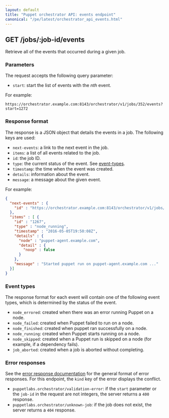 ```yaml
---
layout: default
title: "Puppet orchestrator API: events endpoint"
canonical: "/pe/latest/orchestrator_api_events.html"
---
```


## GET /jobs/:job-id/events

Retrieve all of the events that occurred during a given job.

### Parameters

The request accepts the following query parameter:

- `start`: start the list of events with the *nth* event. 

For example:

`https://orchestrator.example.com:8143/orchestrator/v1/jobs/352/events?start=1272`

### Response format

The response is a JSON object that details the events in a job. The following keys are used:

- `next-events`: a link to the next event in the job.
- `items`: a list of all events related to the job.
- `id`: the job ID.
- `type`: the current status of the event. See [event-types](#event-types).
- `timestamp`: the time when the event was created.
- `details`: information about the event.
- `message`: a message about the given event.

For example:

```json
{
  "next-events" : {
    "id" : "https://orchestrator.example.com:8143/orchestrator/v1/jobs/352/events?start=1272"
  },
  "items" : [ {
    "id" : "1267",
    "type" : "node_running",
    "timestamp" : "2016-05-05T19:50:08Z",
    "details" : {
      "node" : "puppet-agent.example.com",
      "detail" : {
        "noop" : false
      }
    },
    "message" : "Started puppet run on puppet-agent.example.com ..."
  }]
}
```

### Event types

The response format for each event will contain one of the following event types, which is determined by the status of the event.

- `node_errored`: created when there was an error running Puppet on a node.
- `node_failed`: created when Puppet failed to run on a node.
- `node_finished`: created when puppet ran successfully on a node.
- `node_running`: created when Puppet starts running on a node.
- `node_skipped`: created when a Puppet run is skipped on a node (for example, if a dependency fails).
- `job_aborted`: created when a job is aborted without completing.

### Error responses

See the [error response documentation](./orchestrator_api_errors.html) for the general format of error responses. For this endpoint, the `kind` key of the error displays the conflict.

- `puppetlabs.orchestrator/validation-error`: if the `start` parameter or the `job-id` in the request are not integers, the server returns a `400` response.
- `puppetlabs.orchestrator/unknown-job`: if the job does not exist, the server returns a `404` response.